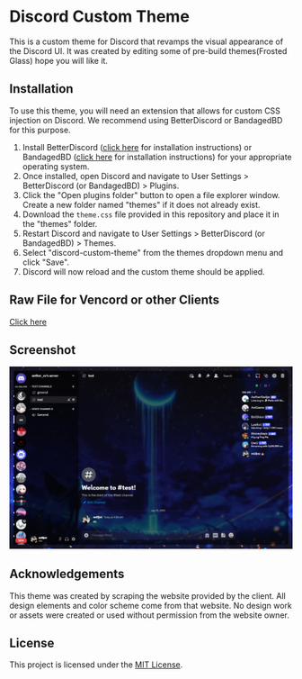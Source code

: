 # Discord Custom Theme

This is a custom theme for Discord that revamps the visual appearance of the Discord UI. It was created by editing some of pre-build themes(Frosted Glass) hope you will like it.

## Installation

To use this theme, you will need an extension that allows for custom CSS injection on Discord. We recommend using BetterDiscord or BandagedBD for this purpose.

1.  Install BetterDiscord ([click here](https://betterdiscord.app/) for installation instructions) or BandagedBD ([click here](https://rauenzi.github.io/BBDInstaller/) for installation instructions) for your appropriate operating system.
2.  Once installed, open Discord and navigate to User Settings > BetterDiscord (or BandagedBD) > Plugins.
3.  Click the "Open plugins folder" button to open a file explorer window. Create a new folder named "themes" if it does not already exist.
4.  Download the `theme.css` file provided in this repository and place it in the "themes" folder.
5.  Restart Discord and navigate to User Settings > BetterDiscord (or BandagedBD) > Themes.
6.  Select "discord-custom-theme" from the themes dropdown menu and click "Save".
7.  Discord will now reload and the custom theme should be applied.

## Raw File for Vencord or other Clients

[Click here](https://raw.githubusercontent.com/AetherLapse/Lumina/main/theme.css)

## Screenshot

![Screenshot of Discord Custom Theme](/screenshot.png)

## Acknowledgements

This theme was created by scraping the website provided by the client. All design elements and color scheme come from that website. No design work or assets were created or used without permission from the website owner.

## License

This project is licensed under the [MIT License](/LICENSE).
